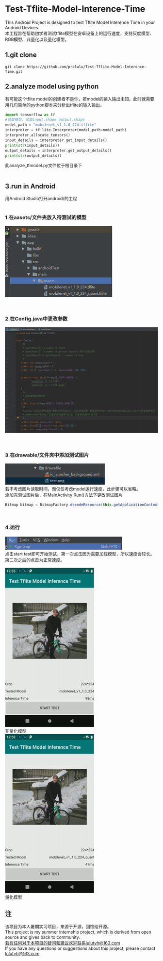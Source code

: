 # Test-Tflite-Model-Interence-Time
This Android Project is designed to test Tflite Model Interence Time in your Android Devices.<br>
本工程旨在帮助初学者测试tflite模型在安卓设备上的运行速度，支持灰度模型、RGB模型、非量化以及量化模型。

## 1.git clone 
```shell
git clone https://github.com/prolulu/Test-Tflite-Model-Interence-Time.git
```

## 2.analyze model using python
有可能这个tflite model的创建者不是你，若model的输入输出未知，此时就需要用几句简单的python脚本来分析出tflite的输入输出。
```python
import tensorflow as tf
#读取模型，读取input.shape output.shape
model_path = "mobilenet_v1_1.0_224.tflite"
interpreter = tf.lite.Interpreter(model_path=model_path)
interpreter.allocate_tensors()
input_details = interpreter.get_input_details()
print(str(input_details))
output_details = interpreter.get_output_details()
print(str(output_details))
```
此analyze_tfmodel.py文件位于根目录下
<br>
<br>

## 3.run in Android
用Android Studio打开android/的工程
<br>
<br>

### 1.在aasets/文件夹放入待测试的模型
![](https://github.com/prolulu/Test-Tflite-Model-Interence-Time/blob/master/docs/assets.png)<br>
<br>
<br>

### 2.在Config.java中更改参数
![](https://github.com/prolulu/Test-Tflite-Model-Interence-Time/blob/master/docs/para.png)<br>
<br>
<br>

### 3.在drawable/文件夹中添加测试图片
![](https://github.com/prolulu/Test-Tflite-Model-Interence-Time/blob/master/docs/picture.png)<br>
若不考虑图片读取时间，而仅仅考虑model运行速度，此步骤可以省略。<br>
添加完测试图片后，在MainActivity Run()方法下更改测试图片<br>
```java
Bitmap bitmap = BitmapFactory.decodeResource(this.getApplicationContext().getResources(), R.drawable.test);//更改测试图片
```
<br>

### 4.运行
![](https://github.com/prolulu/Test-Tflite-Model-Interence-Time/blob/master/docs/run.png)<br>
点击start test即可开始测试，第一次点击因为需要加载模型，所以速度会较长。第二次之后的点击为正常速度。<br>
<br>
![](https://github.com/prolulu/Test-Tflite-Model-Interence-Time/blob/master/docs/non-quant.png)<br>
非量化模型<br>
![](https://github.com/prolulu/Test-Tflite-Model-Interence-Time/blob/master/docs/quant.png)<br>
量化模型<br>

## 注
该项目为本人暑期实习项目，来源于开源，回馈给开源。<br>
This project is my summer internship project, which is derived from open source and gives back to community.<br>
若有任何对于本项目的疑问和建议欢迎联系lulutyh@163.com <br>
If you have any questions or suggestions about this project, please contact lulutyh@163.com <br>

